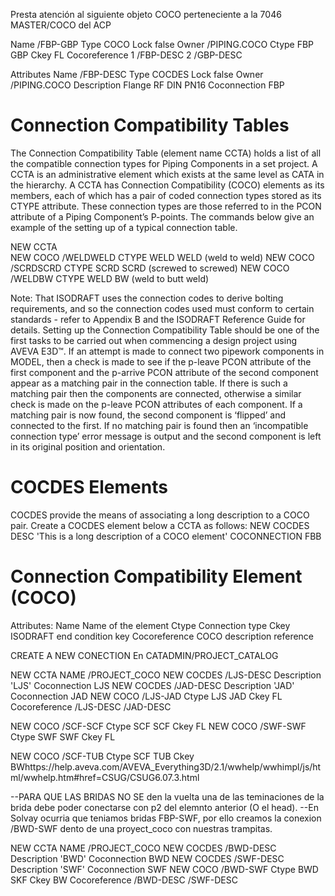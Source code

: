 Presta atención al siguiente objeto COCO perteneciente a la 7046 MASTER/COCO del ACP

Name /FBP-GBP
Type COCO
Lock false
Owner /PIPING.COCO
Ctype FBP GBP 
Ckey FL
Cocoreference 
 1 /FBP-DESC
 2 /GBP-DESC

Attributes 
Name /FBP-DESC
Type COCDES
Lock false
Owner /PIPING.COCO
Description Flange RF DIN PN16
Coconnection FBP

# Connection Compatibility Tables
The Connection Compatibility Table (element name CCTA) holds a list of all the compatible connection types for Piping Components in a set project. A CCTA is an administrative element which exists at the same level as CATA in the hierarchy. A CCTA has Connection Compatibility (COCO) elements as its members, each of which has a pair of coded connection types stored as its CTYPE attribute. These connection types are those referred to in the PCON attribute of a Piping Component’s P-points.
The commands below give an example of the setting up of a typical connection table. 

NEW CCTA   
NEW COCO /WELDWELD CTYPE WELD WELD (weld to weld) 
NEW COCO /SCRDSCRD CTYPE SCRD SCRD (screwed to screwed) 
NEW COCO /WELDBW CTYPE WELD BW (weld to butt weld) 

Note:  That ISODRAFT uses the connection codes to derive bolting requirements, and so the connection codes used must conform to certain standards - refer to Appendix B and the ISODRAFT Reference Guide for details. Setting up the Connection Compatibility Table should be one of the first tasks to be carried out when commencing a design project using AVEVA E3D™. 
If an attempt is made to connect two pipework components in MODEL, then a check is made to see if the p-leave PCON attribute of the first component and the p-arrive PCON attribute of the second component appear as a matching pair in the connection table. If there is such a matching pair then the components are connected, otherwise a similar check is made on the p-leave PCON attributes of each component. If a matching pair is now found, the second component is ‘flipped’ and connected to the first. If no matching pair is found then an ‘incompatible connection type’ error message is output and the second component is left in its original position and orientation.

# COCDES Elements
COCDES provide the means of associating a long description to a COCO pair.
Create a COCDES element below a CCTA as follows:
NEW COCDES
DESC 'This is a long description of a COCO element'
COCONNECTION FBB


# Connection Compatibility Element (COCO)
Attributes:
Name Name of the element 
Ctype Connection type 
Ckey ISODRAFT end condition key 
Cocoreference COCO description reference





CREATE A NEW CONECTION
En CATADMIN/PROJECT_CATALOG

NEW CCTA NAME /PROJECT_COCO
NEW COCDES /LJS-DESC Description 'LJS'  Coconnection LJS
NEW COCDES /JAD-DESC Description 'JAD'  Coconnection JAD
NEW COCO /LJS-JAD Ctype LJS JAD  Ckey FL Cocoreference /LJS-DESC /JAD-DESC

NEW COCO /SCF-SCF Ctype SCF SCF  Ckey FL
NEW COCO /SWF-SWF Ctype SWF SWF  Ckey FL

NEW COCO /SCF-TUB Ctype SCF TUB  Ckey BWhttps://help.aveva.com/AVEVA_Everything3D/2.1/wwhelp/wwhimpl/js/html/wwhelp.htm#href=CSUG/CSUG6.07.3.html

--PARA QUE LAS BRIDAS NO SE den la vuelta una de las teminaciones de la brida debe poder conectarse con p2 del elemnto anterior (O el head). 
--En Solvay ocurria que teniamos bridas FBP-SWF, por ello creamos la conexion /BWD-SWF dento de una proyect_coco con nuestras trampitas.

NEW CCTA NAME /PROJECT_COCO
NEW COCDES /BWD-DESC Description 'BWD'  Coconnection BWD
NEW COCDES /SWF-DESC Description 'SWF'  Coconnection SWF
NEW COCO /BWD-SWF Ctype BWD SKF  Ckey BW Cocoreference /BWD-DESC /SWF-DESC
